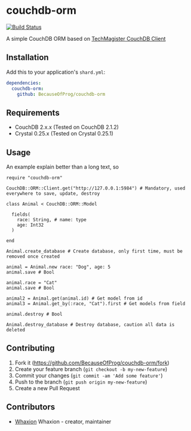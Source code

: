 # couchdb-orm
[![Build Status](https://api.travis-ci.org/BecauseOfProg/couchdb-orm.svg?branch=master)](https://travis-ci.org/BecauseOfProg/couchdb-orm)

A simple CouchDB ORM based on [TechMagister CouchDB Client](https://github.com/TechMagister/couchdb.cr)

## Installation

Add this to your application's `shard.yml`:

```yaml
dependencies:
  couchdb-orm:
    github: BecauseOfProg/couchdb-orm
```

## Requirements
- CouchDB 2.x.x (Tested on CouchDB 2.1.2)
- Crystal 0.25.x (Tested on Crystal 0.25.1)

## Usage
An example explain better than a long text, so

```crystal
require "couchdb-orm"

CouchDB::ORM::Client.get("http://127.0.0.1:5984") # Mandatory, used everywhere to save, update, destroy

class Animal < CouchDB::ORM::Model

  fields(
    race: String, # name: type
    age: Int32
  )

end

Animal.create_database # Create database, only first time, must be removed once created

animal = Animal.new race: "Dog", age: 5
animal.save # Bool

animal.race = "Cat"
animal.save # Bool

animal2 = Animal.get(animal.id) # Get model from id
animal3 = Animal.get_by(:race, "Cat").first # Get models from field

animal.destroy # Bool

Animal.destroy_database # Destroy database, caution all data is deleted
```

## Contributing

1. Fork it (<https://github.com/BecauseOfProg/couchdb-orm/fork>)
2. Create your feature branch (`git checkout -b my-new-feature`)
3. Commit your changes (`git commit -am 'Add some feature'`)
4. Push to the branch (`git push origin my-new-feature`)
5. Create a new Pull Request

## Contributors

- [Whaxion](https://github.com/Whaxion) Whaxion - creator, maintainer

